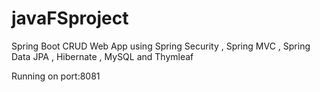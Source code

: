# javaFSproject


Spring Boot CRUD Web App using Spring Security , Spring MVC , Spring Data JPA , Hibernate , MySQL and Thymleaf

Running on port:8081
